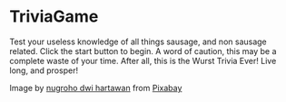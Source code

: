 # TriviaGame
Test your useless knowledge of all things sausage, and non sausage related.  Click the start button to begin.  A word of caution, this may be a complete waste of your time.  After all, this is the Wurst Trivia Ever!  Live long, and prosper!


Image by <a href="https://pixabay.com/users/jambulboy-4860762/?utm_source=link-attribution&amp;utm_medium=referral&amp;utm_campaign=image&amp;utm_content=4463366">nugroho dwi hartawan</a> from <a href="https://pixabay.com/?utm_source=link-attribution&amp;utm_medium=referral&amp;utm_campaign=image&amp;utm_content=4463366">Pixabay</a>
